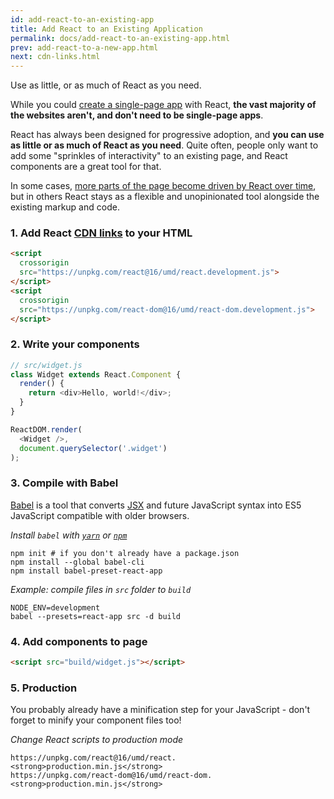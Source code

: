 ```yaml
---
id: add-react-to-an-existing-app
title: Add React to an Existing Application
permalink: docs/add-react-to-an-existing-app.html
prev: add-react-to-a-new-app.html
next: cdn-links.html
---
```


Use as little, or as much of React as you need.

While you could [create a single-page app](/docs/add-react-to-a-new-app.html) with React, **the vast majority of the websites aren't, and don't need to be single-page apps**.

React has always been designed for progressive adoption, and **you can use as little or as much of React as you need**. Quite often, people only want to add some "sprinkles of interactivity" to an existing page, and React components are a great tool for that.

In some cases, [more parts of the page become driven by React over time](https://www.youtube.com/watch?v=BF58ZJ1ZQxY), but in others React stays as a flexible and unopinionated tool alongside the existing markup and code.

### 1. Add React [CDN links](/docs/cdn-links.html) to your HTML

```html
<script
  crossorigin
  src="https://unpkg.com/react@16/umd/react.development.js">
</script>
<script
  crossorigin
  src="https://unpkg.com/react-dom@16/umd/react-dom.development.js">
</script>
```

### 2. Write your components

```js
// src/widget.js
class Widget extends React.Component {
  render() {
    return <div>Hello, world!</div>;
  }
}

ReactDOM.render(
  <Widget />,
  document.querySelector('.widget')
);
```

### 3. Compile with Babel

[Babel](https://babeljs.io) is a tool that converts [JSX](/docs/introducing-jsx.html) and future JavaScript syntax into ES5 JavaScript compatible with older browsers.

_Install `babel` with [`yarn`](https://yarnpkg.com) or [`npm`](https://npmjs.com)_

```shell
npm init # if you don't already have a package.json
npm install --global babel-cli 
npm install babel-preset-react-app
```

_Example: compile files in `src` folder to `build`_

```shell
NODE_ENV=development
babel --presets=react-app src -d build
```

### 4. Add components to page

```html
<script src="build/widget.js"></script>
```

### 5. Production

You probably already have a minification step for your JavaScript - don't forget to minify your component files too!

_Change React scripts to production mode_
```
https://unpkg.com/react@16/umd/react.<strong>production.min.js</strong>
https://unpkg.com/react-dom@16/umd/react-dom.<strong>production.min.js</strong>
```
